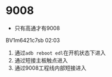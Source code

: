 # 9008

- 只有高通才有9008

BV1m6421c7sb 02:03

1. 通过`adb reboot edl`在开机状态下进入
2. 通过短接主板触点进入
3. 通过9008工程线内部短接进入

